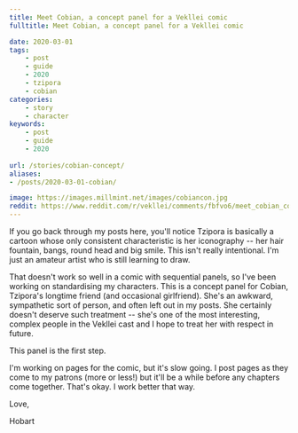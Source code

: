 ```yaml
---
title: Meet Cobian, a concept panel for a Vekllei comic
fulltitle: Meet Cobian, a concept panel for a Vekllei comic

date: 2020-03-01
tags:
    - post
    - guide
    - 2020
    - tzipora
    - cobian
categories:
    - story
    - character
keywords:
    - post
    - guide
    - 2020
    
url: /stories/cobian-concept/
aliases:
- /posts/2020-03-01-cobian/

image: https://images.millmint.net/images/cobiancon.jpg
reddit: https://www.reddit.com/r/vekllei/comments/fbfvo6/meet_cobian_concept_panel_for_a_vekllei_comic/
---
```


If you go back through my posts here, you'll notice Tzipora is basically a cartoon whose only consistent characteristic is her iconography -- her hair fountain, bangs, round head and big smile. This isn't really intentional. I'm just an amateur artist who is still learning to draw.

That doesn't work so well in a comic with sequential panels, so I've been working on standardising my characters. This is a concept panel for Cobian, Tzipora's longtime friend (and occasional girlfriend). She's an awkward, sympathetic sort of person, and often left out in my posts. She certainly doesn't deserve such treatment -- she's one of the most interesting, complex people in the Vekllei cast and I hope to treat her with respect in future.

This panel is the first step.

I'm working on pages for the comic, but it's slow going. I post pages as they come to my patrons (more or less!) but it'll be a while before any chapters come together. That's okay. I work better that way.

Love,

Hobart

